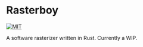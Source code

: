 # Rasterboy
[![MIT](https://img.shields.io/github/license/Namr/rasterboy)](https://github.com/namr/rasterboy/blob/main/LICENSE-MIT)

A software rasterizer written in Rust. Currently a WIP.

